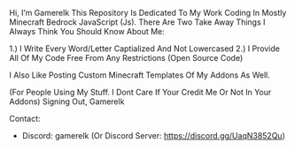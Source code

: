 Hi, I’m Gamerelk
This Repository Is Dedicated To My Work Coding In Mostly Minecraft Bedrock JavaScript (Js).
There Are Two Take Away Things I Always Think You Should Know About Me:

1.) I Write Every Word/Letter Captialized And Not Lowercased
2.) I Provide All Of My Code Free From Any Restrictions (Open Source Code)

I Also Like Posting Custom Minecraft Templates Of My Addons As Well.

(For People Using My Stuff. I Dont Care If Your Credit Me Or Not In Your Addons)
Signing Out, Gamerelk

Contact:
- Discord: gamerelk (Or Discord Server: https://discord.gg/UaqN3852Qu)
